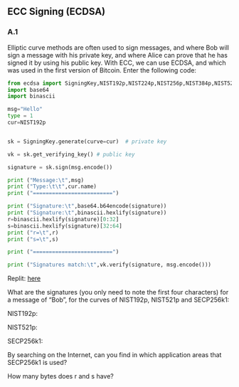 
## ECC Signing (ECDSA)
### A.1	
Elliptic curve methods are often used to sign messages, and where Bob will sign a message with his private key, and where Alice can prove that he has signed it by using his public key. With ECC, we can use ECDSA, and which was used in the first version of Bitcoin. Enter the following code:

```python
from ecdsa import SigningKey,NIST192p,NIST224p,NIST256p,NIST384p,NIST521p,SECP256k1
import base64
import binascii

msg="Hello"
type = 1
cur=NIST192p


sk = SigningKey.generate(curve=cur)  # private key

vk = sk.get_verifying_key() # public key

signature = sk.sign(msg.encode())

print ("Message:\t",msg)
print ("Type:\t\t",cur.name)
print ("=========================")

print ("Signature:\t",base64.b64encode(signature))
print ("Signature:\t",binascii.hexlify(signature))
r=binascii.hexlify(signature)[0:32]
s=binascii.hexlify(signature)[32:64]
print ("r=\t",r)
print ("s=\t",s)

print ("=========================")

print ("Signatures match:\t",vk.verify(signature, msg.encode()))
```

Replit: [here](https://replit.com/@billbuchanan/signing01#main.py)

What are the signatures (you only need to note the first four characters) for a message of “Bob”, for the curves of NIST192p, NIST521p and SECP256k1:

NIST192p:

NIST521p:

SECP256k1:


By searching on the Internet, can you find in which application areas that SECP256k1 is used?

How many bytes does r and s have?

